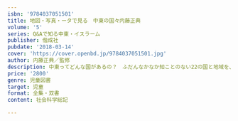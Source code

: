 ```yaml
---
isbn: '9784037051501'
title: 地図・写真・ータで見る　中東の国々内藤正典
volume: '5'
series: Q&Aで知る中東・イスラーム
publisher: 偕成社
pubdate: '2018-03-14'
cover: 'https://cover.openbd.jp/9784037051501.jpg'
author: 内藤正典／監修
description: 中東ってどんな国があるの？　ふだんなかなか知ことのない22の国と地域を、わかりやすい地図、親しみやすい写真、くわしいデータで紹介します。
price: '2800'
genre: 児童図書
target: 児童
format: 全集・双書
content: 社会科学総記

---
```

